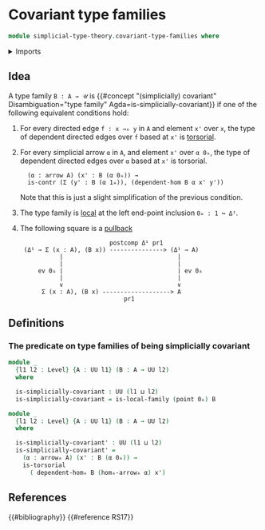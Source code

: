 # Covariant type families

```agda
module simplicial-type-theory.covariant-type-families where
```

<details><summary>Imports</summary>

```agda
open import foundation.0-connected-types
open import foundation.action-on-identifications-functions
open import foundation.connected-types
open import foundation.dependent-pair-types
open import foundation.diagonal-maps-of-types
open import foundation.equivalences
open import foundation.equivalences-arrows
open import foundation.function-types
open import foundation.functoriality-dependent-pair-types
open import foundation.fundamental-theorem-of-identity-types
open import foundation.homotopies
open import foundation.identity-types
open import foundation.negation
open import foundation.propositions
open import foundation.sections
open import foundation.torsorial-type-families
open import foundation.transport-along-identifications
open import foundation.unit-type
open import foundation.universe-levels

open import orthogonal-factorization-systems.families-of-types-local-at-maps
open import orthogonal-factorization-systems.null-types

open import simplicial-type-theory.arrows
open import simplicial-type-theory.dependent-directed-edges
open import simplicial-type-theory.directed-edges
open import simplicial-type-theory.directed-interval-type I
open import simplicial-type-theory.inequality-directed-interval-type I

open import synthetic-homotopy-theory.circle
```

</details>

## Idea

A type family `B : A → 𝒰` is
{{#concept "(simplicially) covariant" Disambiguation="type family" Agda=is-simplicially-covariant}}
if one of the following equivalent conditions hold:

1. For every directed edge `f : x →▵ y` in `A` and element `x'` over `x`, the
   type of dependent directed edges over `f` based at `x'` is
   [torsorial](foundation.torsorial-type-families.md).

2. For every simplicial arrow `α` in `A`, and element `x'` over `α 0▵`, the type
   of dependent directed edges over `α` based at `x'` is torsorial.

   ```text
     (α : arrow A) (x' : B (α 0▵)) →
     is-contr (Σ (y' : B (α 1▵)), (dependent-hom B α x' y'))
   ```

   Note that this is just a slight simplification of the previous condition.

3. The type family is
   [local](orthogonal-factorization-systems.local-type-families.md) at the left
   end-point inclusion `0▵ : 1 ↪ Δ¹`.

4. The following square is a [pullback](foundation-core.pullbacks.md)

   ```text
                            postcomp Δ¹ pr1
    (Δ¹ → Σ (x : A), (B x)) ---------------> (Δ¹ → A)
              |                                |
              |                                |
        ev 0▵ |                                | ev 0▵
              |                                |
              ∨                                ∨
         Σ (x : A), (B x) -------------------> A
                                pr1
   ```

## Definitions

### The predicate on type families of being simplicially covariant

```agda
module _
  {l1 l2 : Level} {A : UU l1} (B : A → UU l2)
  where

  is-simplicially-covariant : UU (l1 ⊔ l2)
  is-simplicially-covariant = is-local-family (point 0▵) B
```

```agda
module _
  {l1 l2 : Level} {A : UU l1} (B : A → UU l2)
  where

  is-simplicially-covariant' : UU (l1 ⊔ l2)
  is-simplicially-covariant' =
    (α : arrow▵ A) (x' : B (α 0▵)) →
    is-torsorial
      ( dependent-hom▵ B (hom▵-arrow▵ α) x')
```

## References

{{#bibliography}} {{#reference RS17}}
